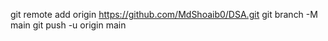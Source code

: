 git remote add origin https://github.com/MdShoaib0/DSA.git
git branch -M main
git push -u origin main